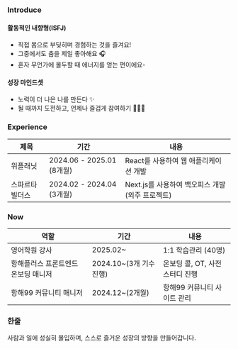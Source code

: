 ### Introduce

#### 활동적인 내향형(ISFJ)
- 직접 몸으로 부딪히며 경험하는 것을 즐겨요!
- 그중에서도 춤을 제일 좋아해요 🎧
- 혼자 무언가에 몰두할 때 에너지를 얻는 편이에요-

#### 성장 마인드셋
- 노력이 더 나은 나를 만든다 ✨
- 될 때까지 도전하고, 언제나 즐겁게 참여하기 👩🏻‍💻

### Experience
|제목|기간|내용|
|---|---|---|
|위플래닛|2024.06 - 2025.01 (8개월)|React를 사용하여 웹 애플리케이션 개발|
|스파르타빌더스|2024.02 - 2024.04 (3개월)|Next.js를 사용하여 백오피스 개발 (외주 프로젝트)|

###  Now
|역할|기간|내용|
|---|---|---|
|영어학원 강사|2025.02~|1:1 학습관리 (40명)|
|항해플러스 프론트엔드 온보딩 매니저|2024.10~(3개 기수 진행)|온보딩 콜, OT, 사전스터디 진행|
|항해99 커뮤니티 매니저|2024.12~(2개월)|항해99 커뮤니티 사이트 관리|

### 한줄

사람과 일에 성실히 몰입하며, 스스로 즐거운 성장의 방향을 만들어갑니다.